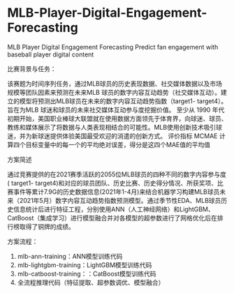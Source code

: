 # MLB-Player-Digital-Engagement-Forecasting
MLB Player Digital Engagement Forecasting Predict fan engagement with baseball player digital content

比赛背景与任务：

该赛题为时间序列任务，通过MLB球员的历史表现数据、社交媒体数据以及市场规模等团队因素来预测在未来MLB 球员的数字内容互动趋势（社交媒体互动）。建立的模型将预测出MLB球员在未来的数字内容互动趋势指数（target1- target4）。旨在为MLB 球迷和球员的未来社交媒体互动参与度挖掘价值。 至少从 1990 年代初期开始，美国职业棒球大联盟就在使用数据方面领先于体育界，向球迷、球员、教练和媒体展示了将数据与人类表现相结合的可能性。MLB使用创新技术吸引球迷，并为新球迷提供体验美国最受欢迎的消遣的创新方式。
评价指标 MCMAE 计算四个目标变量中的每一个的平均绝对误差，得分是这四个MAE值的平均值

方案简述

通过竞赛提供的在2021赛季活跃的2055位MLB球员的四种不同的数字内容参与度 ( target1- target4)和对应的球员团队、历史比赛、历史得分情况、所获奖项、比赛事件等累计7.9G的历史数据信息(2021年1-4月)来结合机器学习构建MLB球员未来（2021年5月）数字内容互动趋势指数预测模型。通过季节性EDA、MLB球员历史信息统计后进行特征工程，分别使用ANN（人工神经网络）和LightGBM、CatBoost（集成学习）进行模型融合并对各模型的超参数进行了网格优化后在排行榜取得了铜牌的成绩。

方案流程：

1. mlb-ann-training：ANN模型训练代码
2. mlb-lightgbm-training：LightGBM模型训练代码
3. mlb-catboost-training：：CatBoost模型训练代码
4. 全流程推理代码（特征提取、超参数调优、模型融合）
